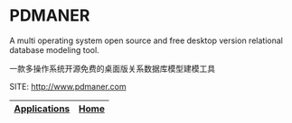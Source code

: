 # PDMANER

 A multi operating system open source and free desktop version 
 relational database modeling tool.
 
 一款多操作系统开源免费的桌面版关系数据库模型建模工具

 SITE: http://www.pdmaner.com

 | [Applications](https://portable-linux-apps.github.io/apps.html) | [Home](https://portable-linux-apps.github.io)
 | --- | --- |
